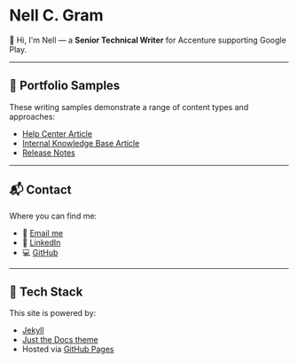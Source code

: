 # Nell C. Gram

👋 Hi, I'm Nell — a **Senior Technical Writer** for Accenture supporting Google Play.

---

## 🧾 Portfolio Samples

These writing samples demonstrate a range of content types and approaches:

- [Help Center Article](samples/help-article.md)
- [Internal Knowledge Base Article](samples/kb-article.md)
- [Release Notes](samples/release-notes.md)


---

## 📬 Contact

Where you can find me:

- 📧 [Email me](mailto:nellcgram@gmail.com)
- 💼 [LinkedIn](https://www.linkedin.com/in/nellgram)
- 💻 [GitHub](https://github.com/nellcgram)

---

## 🔧 Tech Stack

This site is powered by:
- [Jekyll](https://jekyllrb.com/)
- [Just the Docs theme](https://just-the-docs.github.io/just-the-docs/)
- Hosted via [GitHub Pages](https://pages.github.com/)
